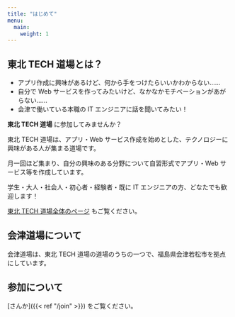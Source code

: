 ```yaml
---
title: "はじめて"
menu:
  main:
    weight: 1
---
```


## 東北 TECH 道場とは？

- アプリ作成に興味があるけど、何から手をつけたらいいかわからない……
- 自分で Web サービスを作ってみたいけど、なかなかモチベーションがあがらない……
- 会津で働いている本職の IT エンジニアに話を聞いてみたい！

**東北 TECH 道場** に参加してみませんか？

東北 TECH 道場は、アプリ・Web サービス作成を始めとした、テクノロジーに興味がある人が集まる道場です。

月一回ほど集まり、自分の興味のある分野について自習形式でアプリ・Web サービス等を作成しています。

学生・大人・社会人・初心者・経験者・既に IT エンジニアの方、どなたでも歓迎します！

[東北 TECH 道場全体のページ](http://www.tohokutechdojo.org/) もご覧ください。

## 会津道場について

会津道場は、東北 TECH 道場の道場のうちの一つで、福島県会津若松市を拠点にしています。

## 参加について

[さんか]({{< ref "/join" >}}) をご覧ください。
